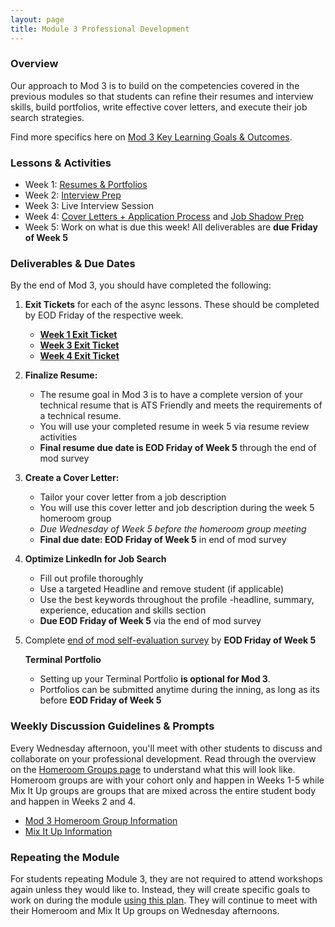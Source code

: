 ```yaml
---
layout: page
title: Module 3 Professional Development
---
```


### Overview
Our approach to Mod 3 is to build on the competencies covered in the previous modules so that students can refine their resumes and interview skills, build portfolios, write effective cover letters, and execute their job search strategies.

Find more specifics here on [Mod 3 Key Learning Goals & Outcomes](/module_three/mod3_learning_goals).

### Lessons & Activities
* Week 1: [Resumes & Portfolios](/module_three/mod3_week1)
* Week 2: [Interview Prep](/module_three/mod3_week5)
* Week 3: Live Interview Session
* Week 4: [Cover Letters + Application Process](https://careerdev.turing.edu/module_three/week_3_coverletter)
           and [Job Shadow Prep](/module_three/job_shadow_overview) 
* Week 5: Work on what is due this week! All deliverables are **due Friday of Week 5**

### Deliverables & Due Dates
By the end of Mod 3, you should have completed the following:

1. **Exit Tickets** for each of the async lessons. These should be completed by EOD Friday of the respective week.
   * **[Week 1 Exit Ticket](https://forms.gle/eZF3XUagA4SS7p7m6)**
   * **[Week 3 Exit Ticket](https://forms.gle/1WHVG6iiHX6bkfS97)**
   * **[Week 4 Exit Ticket](https://forms.gle/uaftT1VbePHcisGn8)**
   
2. **Finalize Resume:**
   * The resume goal in Mod 3 is to have a complete version of your technical resume that is ATS Friendly and meets the requirements of a technical          resume.
   * You will use your completed resume in week 5 via resume review activities
   * **Final resume due date is EOD Friday of Week 5** through the end of mod survey
  
3. **Create a Cover Letter:** 
   * Tailor your cover letter from a job description  
   * You will use this cover letter and job description during the week 5 homeroom group
   * **Due Wednesday of Week 5* before the homeroom group meeting* 
   * **Final due date: EOD Friday of Week 5** in end of mod survey 
   
4. **Optimize LinkedIn for Job Search**
   * Fill out profile thoroughly
   * Use a targeted Headline and remove student (if applicable) 
   * Use the best keywords throughout the profile -headline, summary, experience, education and skills section
   * **Due EOD Friday of Week 5** via the end of mod survey
   
5. Complete [end of mod self-evaluation survey](https://airtable.com/shrBZWvdZfHSeey57) 
   by **EOD Friday of Week 5**
   
   **Terminal Portfolio**  
   * Setting up your Terminal Portfolio **is optional for Mod 3**. 
   * Portfolios can be submitted anytime during the inning, as long as its before **EOD Friday of Week 5**

### Weekly Discussion Guidelines & Prompts
Every Wednesday afternoon, you'll meet with other students to discuss and collaborate on your professional development. Read through the overview on the [Homeroom Groups page](/student_discussion_groups/index) to understand what this will look like. Homeroom groups are with your cohort only and happen in Weeks 1-5 while Mix It Up groups are groups that are mixed across the entire student body and happen in Weeks 2 and 4.

* [Mod 3 Homeroom Group Information](/student_discussion_groups/mod3_homeroom_discussion_prompts)
* [Mix It Up Information](/mixed_groups)

### Repeating the Module
For students repeating Module 3, they are not required to attend workshops again unless they would like to. Instead, they will create specific goals to work on during the module [using this plan](/module_three/m3_repeat_plan). They will continue to meet with their Homeroom and Mix It Up groups on Wednesday afternoons. 
